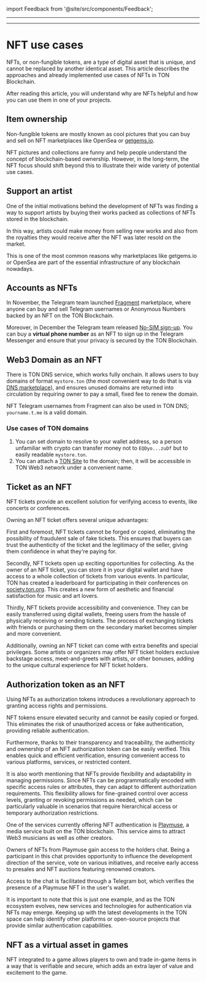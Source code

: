 import Feedback from '@site/src/components/Feedback';

---
---

# NFT use cases

NFTs, or non-fungible tokens, are a type of digital asset that is unique, and cannot be replaced by another identical asset. This article describes the approaches and already implemented use cases of NFTs in TON Blockchain.

After reading this article, you will understand why are NFTs helpful and how you can use them in one of your projects.

## Item ownership

Non-fungible tokens are mostly known as cool pictures that you can buy and sell on NFT marketplaces like OpenSea or [getgems.io](https://getgems.io).

NFT pictures and collections are funny and help people understand the concept of blockchain-based ownership. However, in the long-term, the NFT focus should shift beyond this to illustrate their wide variety of potential use cases.

## Support an artist

One of the initial motivations behind the development of NFTs was finding a way to support artists by buying their works packed as collections of NFTs stored in the blockchain.

In this way, artists could make money from selling new works and also from the royalties they would receive after the NFT was later resold on the market.

This is one of the most common reasons why marketplaces like getgems.io or OpenSea are part of the essential infrastructure of any blockchain nowadays.

## Accounts as NFTs

In November, the Telegram team launched [Fragment](https://fragment.com/) marketplace, where anyone can buy and sell Telegram usernames or Anonymous Numbers backed by an NFT on the TON Blockchain.

Moreover, in December the Telegram team released [No-SIM sign-up](https://telegram.org/blog/ultimate-privacy-topics-2-0#sign-up-without-a-sim-card). You can buy a **virtual phone number** as an NFT to sign up in the Telegram Messenger and ensure that your privacy is secured by the TON Blockchain.

## Web3 Domain as an NFT

There is TON DNS service, which works fully onchain. It allows users to buy domains of format `mystore.ton` (the most convenient way to do that is via [DNS marketplace](https://dns.ton.org/)), and ensures unused domains are returned into circulation by requiring owner to pay a small, fixed fee to renew the domain.

NFT Telegram usernames from Fragment can also be used in TON DNS; `yourname.t.me` is a valid domain.

### Use cases of TON domains

1. You can set domain to resolve to your wallet address, so a person unfamiliar with crypto can transfer money not to `EQDyo...zuDf` but to easily readable `mystore.ton`.
2. You can attach a [TON Site](/v3/guidelines/web3/ton-proxy-sites/how-to-run-ton-site) to the domain; then, it will be accessible in TON Web3 network under a convenient name.

## Ticket as an NFT

NFT tickets provide an excellent solution for verifying access to events, like concerts or conferences.

Owning an NFT ticket offers several unique advantages:

First and foremost, NFT tickets cannot be forged or copied, eliminating the possibility of fraudulent sale of fake tickets. This ensures that buyers can trust the authenticity of the ticket and the legitimacy of the seller, giving them confidence in what they're paying for.

Secondly, NFT tickets open up exciting opportunities for collecting. As the owner of an NFT ticket, you can store it in your digital wallet and have access to a whole collection of tickets from various events. In particular, TON has created a leaderboard for participating in their conferences on [society.ton.org](https://society.ton.org/contributors?tab=leaderboard). This creates a new form of aesthetic and financial satisfaction for music and art lovers.

Thirdly, NFT tickets provide accessibility and convenience. They can be easily transferred using digital wallets, freeing users from the hassle of physically receiving or sending tickets. The process of exchanging tickets with friends or purchasing them on the secondary market becomes simpler and more convenient.

Additionally, owning an NFT ticket can come with extra benefits and special privileges. Some artists or organizers may offer NFT ticket holders exclusive backstage access, meet-and-greets with artists, or other bonuses, adding to the unique cultural experience for NFT ticket holders.

## Authorization token as an NFT

Using NFTs as authorization tokens introduces a revolutionary approach to granting access rights and permissions.

NFT tokens ensure elevated security and cannot be easily copied or forged. This eliminates the risk of unauthorized access or fake authentication, providing reliable authentication.

Furthermore, thanks to their transparency and traceability, the authenticity and ownership of an NFT authorization token can be easily verified. This enables quick and efficient verification, ensuring convenient access to various platforms, services, or restricted content.

It is also worth mentioning that NFTs provide flexibility and adaptability in managing permissions. Since NFTs can be programmatically encoded with specific access rules or attributes, they can adapt to different authorization requirements. This flexibility allows for fine-grained control over access levels, granting or revoking permissions as needed, which can be particularly valuable in scenarios that require hierarchical access or temporary authorization restrictions.

One of the services currently offering NFT authentication is [Playmuse](https://playmuse.org/), a media service built on the TON blockchain. This service aims to attract Web3 musicians as well as other creators.

Owners of NFTs from Playmuse gain access to the holders chat. Being a participant in this chat provides opportunity to influence the development direction of the service, vote on various initiatives, and receive early access to presales and NFT auctions featuring renowned creators.

Access to the chat is facilitated through a Telegram bot, which verifies the presence of a Playmuse NFT in the user's wallet.

It is important to note that this is just one example, and as the TON ecosystem evolves, new services and technologies for authentication via NFTs may emerge. Keeping up with the latest developments in the TON space can help identify other platforms or open-source projects that provide similar authentication capabilities.

## NFT as a virtual asset in games

NFT integrated to a game allows players to own and trade in-game items in a way that is verifiable and secure, which adds an extra layer of value and excitement to the game.

<Feedback />

